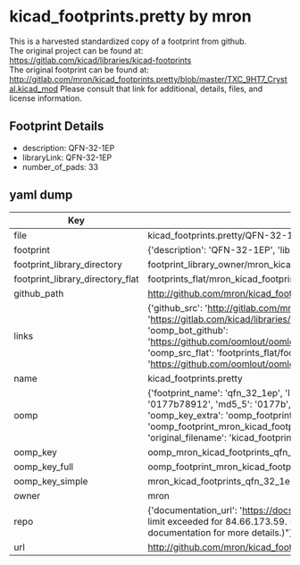 # kicad_footprints.pretty by mron  
This is a harvested standardized copy of a footprint from github.  
The original project can be found at:  
https://gitlab.com/kicad/libraries/kicad-footprints  
The original footprint can be found at:
http://gitlab.com/mron/kicad_footprints.pretty/blob/master/TXC_9HT7_Crystal.kicad_mod
Please consult that link for additional, details, files, and license information.  
## Footprint Details
* description: QFN-32-1EP  
* libraryLink: QFN-32-1EP  
* number_of_pads: 33  
## yaml dump  
| Key | Value |  
| --- | --- |  
| file | kicad_footprints.pretty/QFN-32-1EP.kicad_mod |  
| footprint | {'description': 'QFN-32-1EP', 'libraryLink': 'QFN-32-1EP', 'number_of_pads': 33} |  
| footprint_library_directory | footprint_library_owner/mron_kicad_footprints.pretty |  
| footprint_library_directory_flat | footprints_flat/mron_kicad_footprints_qfn_32_1ep/working |  
| github_path | http://github.com/mron/kicad_footprints.pretty/blob/master/QFN-32-1EP.kicad_mod |  
| links | {'github_src': 'http://gitlab.com/mron/kicad_footprints.pretty/blob/master/TXC_9HT7_Crystal.kicad_mod', 'github_src_repo': 'https://gitlab.com/kicad/libraries/kicad-footprints', 'oomp_bot': 'footprints/mron_kicad_footprints_qfn_32_1ep/working', 'oomp_bot_github': 'https://github.com/oomlout/oomlout_oomp_footprint_bot/tree/main/footprints/mron_kicad_footprints_qfn_32_1ep/working', 'oomp_src_flat': 'footprints_flat/footprints_flat/mron_kicad_footprints_qfn_32_1ep/working', 'oomp_src_flat_github': 'https://github.com/oomlout/oomlout_oomp_footprint_src/tree/main/footprints_flat/mron_kicad_footprints_qfn_32_1ep/working'} |  
| name | kicad_footprints.pretty |  
| oomp | {'footprint_name': 'qfn_32_1ep', 'library_name': 'kicad_footprints', 'md5': '0177b789120b24171c4e67defa00769c', 'md5_10': '0177b78912', 'md5_5': '0177b', 'md5_6': '0177b7', 'oomp_key': 'oomp_mron_kicad_footprints_qfn_32_1ep', 'oomp_key_extra': 'oomp_footprint_mron_kicad_footprints_qfn_32_1ep', 'oomp_key_full': 'oomp_footprint_mron_kicad_footprints_qfn_32_1ep_0177b7', 'oomp_key_simple': 'mron_kicad_footprints_qfn_32_1ep', 'original_filename': 'kicad_footprints.pretty/QFN-32-1EP.kicad_mod', 'owner_name': 'mron'} |  
| oomp_key | oomp_mron_kicad_footprints_qfn_32_1ep |  
| oomp_key_full | oomp_footprint_mron_kicad_footprints_qfn_32_1ep |  
| oomp_key_simple | mron_kicad_footprints_qfn_32_1ep |  
| owner | mron |  
| repo | {'documentation_url': 'https://docs.github.com/rest/overview/resources-in-the-rest-api#rate-limiting', 'message': "API rate limit exceeded for 84.66.173.59. (But here's the good news: Authenticated requests get a higher rate limit. Check out the documentation for more details.)"} |  
| url | http://github.com/mron/kicad_footprints.pretty |  

